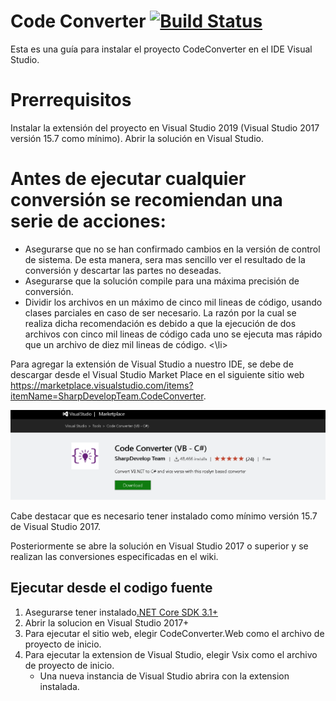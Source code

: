 # Code Converter [![Build Status](https://icsharpcode.visualstudio.com/icsharpcode-pipelines/_apis/build/status/icsharpcode.CodeConverter?branchName=master)](https://icsharpcode.visualstudio.com/icsharpcode-pipelines/_build?definitionId=2&statusFilter=succeeded&repositoryFilter=2&branchFilter=32)

Esta es una guía para instalar el proyecto CodeConverter en el IDE Visual Studio.

# Prerrequisitos

Instalar la extensión del proyecto en Visual Studio 2019 (Visual Studio 2017 versión 15.7 como mínimo).
Abrir la solución en Visual Studio.

# Antes de ejecutar cualquier conversión se recomiendan una serie de acciones:
<ul>
<li> Asegurarse que no se han confirmado cambios en la versión de control de sistema. De esta manera, sera mas sencillo ver el resultado de la conversión y descartar las partes no deseadas. </li>
<li> Asegurarse que la solución compile para una máxima precisión de conversión.</li>
<li>Dividir los archivos en un máximo de cinco mil lineas de código, usando clases parciales en caso de ser necesario. La razón por la cual se realiza dicha recomendación es debido a que la ejecución de dos archivos con cinco mil lineas de código cada uno se ejecuta mas rápido que un archivo de diez mil lineas de código. <\li>
</ul>

Para agregar la extensión de Visual Studio a nuestro IDE, se debe de descargar desde el Visual Studio Market Place en el siguiente sitio web https://marketplace.visualstudio.com/items?itemName=SharpDevelopTeam.CodeConverter.

<p>
<img title="Selected text can be converted" alt="Selected text conversion context menu" src="https://github.com/andreybm/CodeConverter/blob/master/.github/img/vsmarketplace.PNG" />
</p>

Cabe destacar que es necesario tener instalado como mínimo versión 15.7 de Visual Studio 2017.

Posteriormente se abre la solución en Visual Studio 2017 o superior y se realizan las conversiones especificadas en el wiki.


## Ejecutar desde el codigo fuente
1. Asegurarse tener instalado[.NET Core SDK 3.1+](https://dotnet.microsoft.com/download/dotnet-core/3.1)
2. Abrir la solucion en Visual Studio 2017+
3. Para ejecutar el sitio web, elegir CodeConverter.Web como el archivo de proyecto de inicio.
4. Para ejecutar la extension de Visual Studio, elegir Vsix como el archivo de proyecto de inicio.
   * Una nueva instancia de Visual Studio abrira con la extension instalada. 

